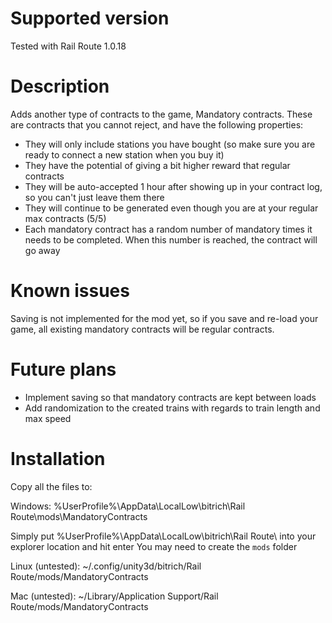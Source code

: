 # Supported version
Tested with Rail Route 1.0.18

# Description
Adds another type of contracts to the game, Mandatory contracts.
These are contracts that you cannot reject, and have the following properties:
- They will only include stations you have bought (so make sure you are ready to connect a new station when you buy it)
- They have the potential of giving a bit higher reward that regular contracts
- They will be auto-accepted 1 hour after showing up in your contract log, so you can't just leave them there
- They will continue to be generated even though you are at your regular max contracts (5/5)
- Each mandatory contract has a random number of mandatory times it needs to be completed. When this number is reached, the contract will go away

# Known issues
Saving is not implemented for the mod yet, so if you save and re-load your game, all existing mandatory contracts will be regular contracts.

# Future plans
- Implement saving so that mandatory contracts are kept between loads
- Add randomization to the created trains with regards to train length and max speed

# Installation

Copy all the files to:

Windows:
%UserProfile%\AppData\LocalLow\bitrich\Rail Route\mods\MandatoryContracts

Simply put %UserProfile%\AppData\LocalLow\bitrich\Rail Route\ into your explorer location and hit enter
You may need to create the `mods` folder

Linux (untested):
~/.config/unity3d/bitrich/Rail Route/mods/MandatoryContracts

Mac (untested):
~/Library/Application Support/Rail Route/mods/MandatoryContracts